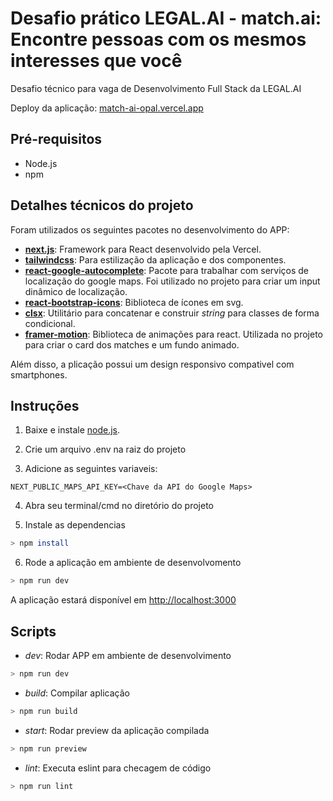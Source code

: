 # Desafio prático LEGAL.AI - match.ai: Encontre pessoas com os mesmos interesses que você

Desafio técnico para vaga de Desenvolvimento Full Stack da LEGAL.AI

Deploy da aplicação: [match-ai-opal.vercel.app](https://match-ai-opal.vercel.app/)

## Pré-requisitos

- Node.js
- npm

## Detalhes técnicos do projeto

Foram utilizados os seguintes pacotes no desenvolvimento do APP:

- **[next.js](https://nextjs.org/)**: Framework para React desenvolvido pela Vercel.
- **[tailwindcss](https://tailwindcss.com/)**: Para estilização da aplicação e dos componentes.
- **[react-google-autocomplete](https://github.com/ErrorPro/react-google-autocomplete#readme)**: Pacote para trabalhar com serviços de localização do google maps. Foi utilizado no projeto para criar um input dinâmico de localização.
- **[react-bootstrap-icons](https://github.com/ismamz/react-bootstrap-icons#readme)**: Biblioteca de ícones em svg.
- **[clsx](https://github.com/lukeed/clsx#readme)**: Utilitário para concatenar e construir *string* para classes de forma condicional.
- **[framer-motion](https://motion.dev/)**: Biblioteca de animações para react. Utilizada no projeto para criar o card dos matches e um fundo animado.

Além disso, a plicação possui um design responsivo compativel com smartphones.

## Instruções

1. Baixe e instale [node.js](https://nodejs.org/en).

2. Crie um arquivo .env na raiz do projeto

3. Adicione as seguintes variaveis:

```
NEXT_PUBLIC_MAPS_API_KEY=<Chave da API do Google Maps>
```

4. Abra seu terminal/cmd no diretório do projeto

5. Instale as dependencias

```bash
> npm install
```

6. Rode a aplicação em ambiente de desenvolvomento
```bash
> npm run dev
```

A aplicação estará disponível em [http://localhost:3000](http://localhost:3000)

## Scripts

- *dev*: Rodar APP em ambiente de desenvolvimento

```bash
> npm run dev
```

- *build*: Compilar aplicação

```bash
> npm run build
```

- *start*: Rodar preview da aplicação compilada

```bash
> npm run preview
```

- *lint*: Executa eslint para checagem de código

```bash
> npm run lint
```